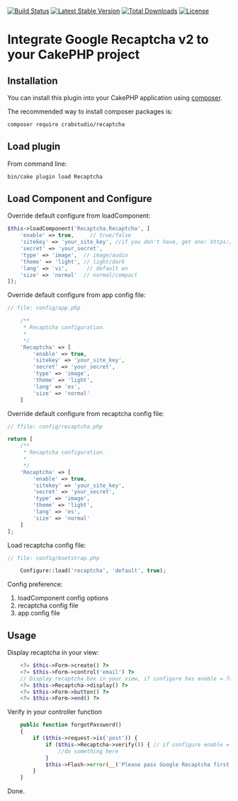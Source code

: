 [![Build Status](https://img.shields.io/github/actions/workflow/status/ctlabvn/Recaptcha/ci.yml?branch=master)](https://github.com/ctlabvn/Recaptcha/actions?query=workflow%3ACI+branch%3Amaster)
[![Latest Stable Version](https://img.shields.io/packagist/v/crabstudio/recaptcha)](https://packagist.org/packages/crabstudio/recaptcha)
[![Total Downloads](https://img.shields.io/packagist/dt/crabstudio/recaptcha)](https://packagist.org/packages/crabstudio/recaptcha)
[![License](https://img.shields.io/github/license/ctlabvn/Recaptcha)](https://github.com/ctlabvn/Recaptcha/blob/master/LICENSE)

# Integrate Google Recaptcha v2 to your CakePHP project

## Installation

You can install this plugin into your CakePHP application using [composer](http://getcomposer.org).

The recommended way to install composer packages is:

```bash
composer require crabstudio/recaptcha
```

## Load plugin

From command line:

```bash
bin/cake plugin load Recaptcha
```

## Load Component and Configure

Override default configure from loadComponent:

```php
$this->loadComponent('Recaptcha.Recaptcha', [
    'enable' => true,     // true/false
    'sitekey' => 'your_site_key', //if you don't have, get one: https://www.google.com/recaptcha/intro/index.html
    'secret' => 'your_secret',
    'type' => 'image',  // image/audio
    'theme' => 'light', // light/dark
    'lang' => 'vi',      // default en
    'size' => 'normal'  // normal/compact
]);
```

Override default configure from app config file:

```php
// file: config/app.php

    /**
     * Recaptcha configuration.
     *
     */
    'Recaptcha' => [
        'enable' => true,
        'sitekey' => 'your_site_key',
        'secret' => 'your_secret',
        'type' => 'image',
        'theme' => 'light',
        'lang' => 'es',
        'size' => 'normal'
    ]
```

Override default configure from recaptcha config file:

```php
// ffile: config/recaptcha.php

return [
    /**
     * Recaptcha configuration.
     *
     */
    'Recaptcha' => [
        'enable' => true,
        'sitekey' => 'your_site_key',
        'secret' => 'your_secret',
        'type' => 'image',
        'theme' => 'light',
        'lang' => 'es',
        'size' => 'normal'
    ]
];
```

Load recaptcha config file:

```php
// file: config/bootstrap.php

    Configure::load('recaptcha', 'default', true);
```

Config preference:
1. loadComponent config options
2. recaptcha config file
3. app config file

## Usage

Display recaptcha in your view:

```php
    <?= $this->Form->create() ?>
    <?= $this->Form->control('email') ?>
    // Display recaptcha box in your view, if configure has enable = false, nothing will be displayed
    <?= $this->Recaptcha->display() ?>
    <?= $this->Form->button() ?>
    <?= $this->Form->end() ?>
```

Verify in your controller function

```php
    public function forgotPassword()
    {
        if ($this->request->is('post')) {
            if ($this->Recaptcha->verify()) { // if configure enable = false, it will always return true
                //do something here
            }
            $this->Flash->error(__('Please pass Google Recaptcha first'));
        }
    }
```

Done.

